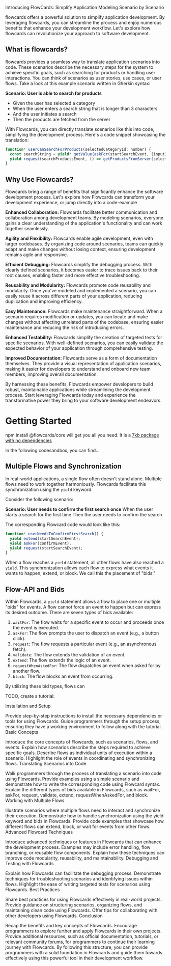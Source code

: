 Introducing FlowCards: Simplify Application Modeling Scenario by Scenario

flowcards offers a powerful solution to simplify application development. By leveraging flowcards, you can streamline the process and enjoy numerous benefits that enhance your development workflow. Let's explore how flowcards can revolutionize your approach to software development.

## What is flowcards?

flowcards provides a seamless way to translate application scenarios into code. These scenarios describe the necessary steps for the system to achieve specific goals, such as searching for products or handling user interactions. You can think of scenarios as user stories, use cases, or user flows. Take a look at this example scenario written in Gherkin syntax:

**Scenario: User is able to search for products**
- Given the user has selected a category
- When the user enters a search string that is longer than 3 characters
- And the user initiates a search
- Then the products are fetched from the server

With Flowcards, you can directly translate scenarios like this into code, simplifying the development process. Here's a code snippet showcasing the translation:

```js
function* userCanSearchForProducts(selectedCategoryId: number) {
  const searchString = yield* getValue(askFor(startSearchEvent, (input) => input.length > 3));
  yield request(searchProductsEvent, () => getProductsFromServer(selectedCategoryId, searchString));
}
```

## Why Use Flowcards?

Flowcards bring a range of benefits that significantly enhance the software development process. Let's explore how Flowcards can transform your development experience, or jump directly into a code-example

**Enhanced Collaboration:** Flowcards facilitate better communication and collaboration among development teams. By modeling scenarios, everyone gains a clear understanding of the application's functionality and can work together seamlessly.

**Agility and Flexibility:** Flowcards enable agile development, even with larger codebases. By organizing code around scenarios, teams can quickly adapt and make changes without losing context, ensuring development remains agile and responsive.

**Efficient Debugging:** Flowcards simplify the debugging process. With clearly defined scenarios, it becomes easier to trace issues back to their root causes, enabling faster and more effective troubleshooting.

**Reusability and Modularity:** Flowcards promote code reusability and modularity. Once you've modeled and implemented a scenario, you can easily reuse it across different parts of your application, reducing duplication and improving efficiency.

**Easy Maintenance:** Flowcards make maintenance straightforward. When a scenario requires modification or updates, you can locate and make changes without affecting unrelated parts of the codebase, ensuring easier maintenance and reducing the risk of introducing errors.

**Enhanced Testability:** Flowcards simplify the creation of targeted tests for specific scenarios. With well-defined scenarios, you can easily validate the expected behavior of your application through comprehensive testing.

**Improved Documentation:** Flowcards serve as a form of documentation themselves. They provide a visual representation of application scenarios, making it easier for developers to understand and onboard new team members, improving overall documentation.

By harnessing these benefits, Flowcards empower developers to build robust, maintainable applications while streamlining the development process. Start leveraging Flowcards today and experience the transformative power they bring to your software development endeavors.


# Getting Started
npm install @flowcards/core will get you all you need.
It is a [7kb package with no dependencies](https://bundlephobia.com/package/@flowcards/core@12.5.0)

In the following codesandbox, you can find...




## Multiple Flows and Synchronization

In real-world applications, a single flow often doesn't stand alone. Multiple flows need to work together harmoniously. Flowcards facilitate this synchronization using the `yield` keyword.

Consider the following scenario:

**Scenario: User needs to confirm the first search once**
When the user starts a search for the first time
Then the user needs to confirm the search

The corresponding Flowcard code would look like this:

```js
function* userNeedsToConfirmFirstSearch() {
  yield extend(startSearchEvent);
  yield askFor(confirmEvent);
  yield request(startSearchEvent);
}
```

When a flow reaches a `yield` statement, all other flows have also reached a `yield`. This synchronization allows each flow to express what events it wants to happen, extend, or block. We call this the placement of "bids."

## Flow-API and Bids

Within Flowcards, a `yield` statement allows a flow to place one or multiple "bids" for events. A flow cannot force an event to happen but can express its desired outcome. There are seven types of bids available:

1. `waitFor`: The flow waits for a specific event to occur and proceeds once the event is executed.
2. `askFor`: The flow prompts the user to dispatch an event (e.g., a button click).
3. `request`: The flow requests a particular event (e.g., an asynchronous fetch).
4. `validate`: The flow extends the validation of an event.
5. `extend`: The flow extends the logic of an event.
6. `requestWhenAskedFor`: The flow dispatches an event when asked for by another flow.
7. `block`: The flow blocks an event from occurring.

By utilizing these bid types, flows can




TODO, create a tutorial:

Installation and Setup

Provide step-by-step instructions to install the necessary dependencies or tools for using Flowcards.
Guide programmers through the setup process, ensuring they have a working environment to follow along with the tutorial.
Basic Concepts

Introduce the core concepts of Flowcards, such as scenarios, flows, and events.
Explain how scenarios describe the steps required to achieve specific goals.
Describe flows as individual units of execution within a scenario.
Highlight the role of events in coordinating and synchronizing flows.
Translating Scenarios into Code

Walk programmers through the process of translating a scenario into code using Flowcards.
Provide examples using a simple scenario and demonstrate how to write the corresponding code using Flowcard syntax.
Explain the different types of bids available in Flowcards, such as waitFor, askFor, request, validate, extend, requestWhenAskedFor, and block.
Working with Multiple Flows

Illustrate scenarios where multiple flows need to interact and synchronize their execution.
Demonstrate how to handle synchronization using the yield keyword and bids in Flowcards.
Provide code examples that showcase how different flows can extend, block, or wait for events from other flows.
Advanced Flowcard Techniques

Introduce advanced techniques or features in Flowcards that can enhance the development process.
Examples may include error handling, flow branching, or reusable flow components.
Explain how these techniques can improve code modularity, reusability, and maintainability.
Debugging and Testing with Flowcards

Explain how Flowcards can facilitate the debugging process.
Demonstrate techniques for troubleshooting scenarios and identifying issues within flows.
Highlight the ease of writing targeted tests for scenarios using Flowcards.
Best Practices

Share best practices for using Flowcards effectively in real-world projects.
Provide guidance on structuring scenarios, organizing flows, and maintaining clean code using Flowcards.
Offer tips for collaborating with other developers using Flowcards.
Conclusion

Recap the benefits and key concepts of Flowcards.
Encourage programmers to explore further and apply Flowcards in their own projects.
Provide additional resources, such as official documentation, tutorials, or relevant community forums, for programmers to continue their learning journey with Flowcards.
By following this structure, you can provide programmers with a solid foundation in Flowcards and guide them towards effectively using this powerful tool in their development workflow.


